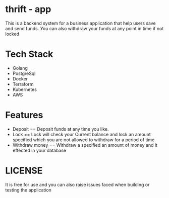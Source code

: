 # thrift - app
This is a backend system for a business application that help users save and send funds. You can also withdraw your funds at any point in time if not locked

# Tech Stack
- Golang
- PostgreSql
- Docker
- Terraform
- Kubernetes
- AWS
# Features
- Deposit == Deposit funds at any time you like.
- Lock == Lock will check your Current balance and lock an amount specified which you are not allowed to withdraw for a period of time
- Withdraw money == Withdraw a specified an amount of money and it effected in your database

# LICENSE
It is free for use and you can also raise issues faced when building or testing the application
